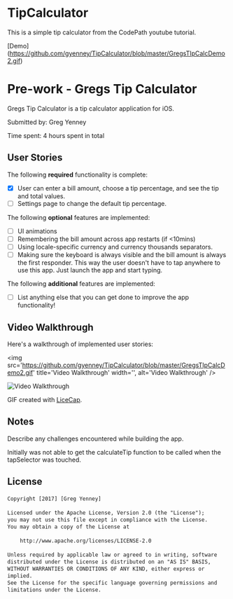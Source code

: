 # TipCalculator
This is a simple tip calculator from the CodePath youtube tutorial.


[Demo] (https://github.com/gyenney/TipCalculator/blob/master/GregsTIpCalcDemo2.gif)



# Pre-work - Gregs Tip Calculator

Gregs Tip Calculator is a tip calculator application for iOS.

Submitted by: Greg Yenney 

Time spent: 4 hours spent in total

## User Stories

The following **required** functionality is complete:

* [x] User can enter a bill amount, choose a tip percentage, and see the tip and total values.
* [ ] Settings page to change the default tip percentage.

The following **optional** features are implemented:
* [ ] UI animations
* [ ] Remembering the bill amount across app restarts (if <10mins)
* [ ] Using locale-specific currency and currency thousands separators.
* [ ] Making sure the keyboard is always visible and the bill amount is always the first responder. This way the user doesn't have to tap anywhere to use this app. Just launch the app and start typing.

The following **additional** features are implemented:

- [ ] List anything else that you can get done to improve the app functionality!

## Video Walkthrough 

Here's a walkthrough of implemented user stories:

<img src='https://github.com/gyenney/TipCalculator/blob/master/GregsTIpCalcDemo2.gif' title='Video Walkthrough' width='', alt='Video Walkthrough' />

<img src='http://i.imgur.com/link/to/your/gif/file.gif' title='Video Walkthrough' width='' alt='Video Walkthrough' />

GIF created with [LiceCap](http://www.cockos.com/licecap/).

## Notes

Describe any challenges encountered while building the app.

Initially was not able to get the calculateTip function to be called when the tapSelector was touched.


## License

    Copyright [2017] [Greg Yenney]

    Licensed under the Apache License, Version 2.0 (the "License");
    you may not use this file except in compliance with the License.
    You may obtain a copy of the License at

        http://www.apache.org/licenses/LICENSE-2.0

    Unless required by applicable law or agreed to in writing, software
    distributed under the License is distributed on an "AS IS" BASIS,
    WITHOUT WARRANTIES OR CONDITIONS OF ANY KIND, either express or implied.
    See the License for the specific language governing permissions and
    limitations under the License.
